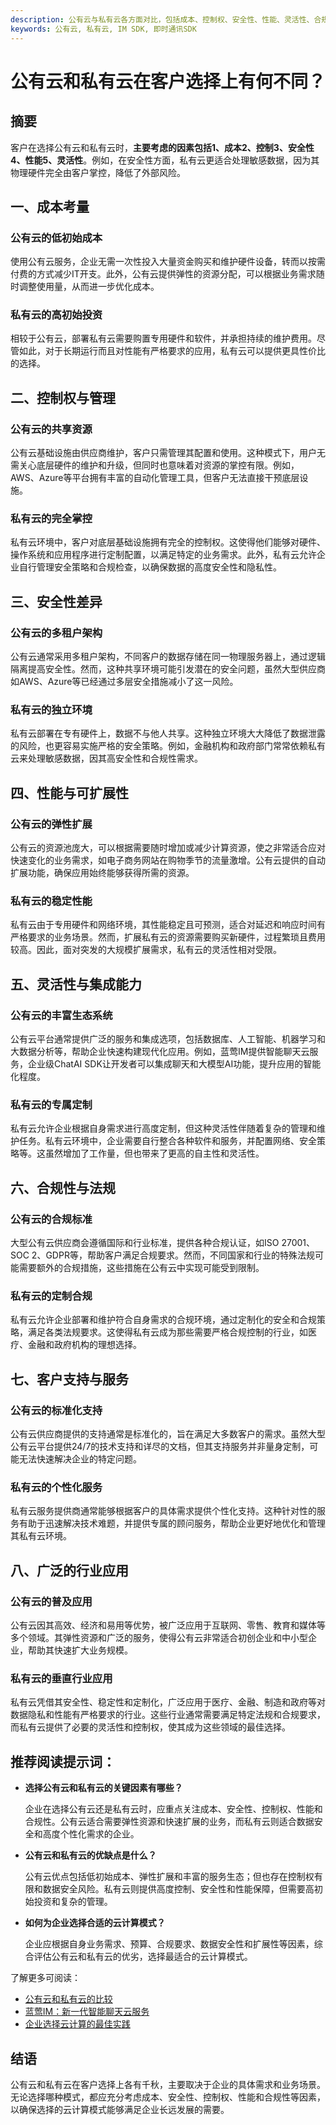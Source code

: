 ```yaml
---
description: 公有云与私有云各方面对比，包括成本、控制权、安全性、性能、灵活性、合规性、客户支持与服务、行业应用等。
keywords: 公有云, 私有云, IM SDK, 即时通讯SDK
---
```

# 公有云和私有云在客户选择上有何不同？

## 摘要

客户在选择公有云和私有云时，**主要考虑的因素包括1、成本2、控制3、安全性4、性能5、灵活性**。例如，在安全性方面，私有云更适合处理敏感数据，因为其物理硬件完全由客户掌控，降低了外部风险。

## 一、成本考量

### 公有云的低初始成本

使用公有云服务，企业无需一次性投入大量资金购买和维护硬件设备，转而以按需付费的方式减少IT开支。此外，公有云提供弹性的资源分配，可以根据业务需求随时调整使用量，从而进一步优化成本。

### 私有云的高初始投资

相较于公有云，部署私有云需要购置专用硬件和软件，并承担持续的维护费用。尽管如此，对于长期运行而且对性能有严格要求的应用，私有云可以提供更具性价比的选择。

## 二、控制权与管理

### 公有云的共享资源

公有云基础设施由供应商维护，客户只需管理其配置和使用。这种模式下，用户无需关心底层硬件的维护和升级，但同时也意味着对资源的掌控有限。例如，AWS、Azure等平台拥有丰富的自动化管理工具，但客户无法直接干预底层设施。

### 私有云的完全掌控

私有云环境中，客户对底层基础设施拥有完全的控制权。这使得他们能够对硬件、操作系统和应用程序进行定制配置，以满足特定的业务需求。此外，私有云允许企业自行管理安全策略和合规检查，以确保数据的高度安全性和隐私性。

## 三、安全性差异

### 公有云的多租户架构

公有云通常采用多租户架构，不同客户的数据存储在同一物理服务器上，通过逻辑隔离提高安全性。然而，这种共享环境可能引发潜在的安全问题，虽然大型供应商如AWS、Azure等已经通过多层安全措施减小了这一风险。

### 私有云的独立环境

私有云部署在专有硬件上，数据不与他人共享。这种独立环境大大降低了数据泄露的风险，也更容易实施严格的安全策略。例如，金融机构和政府部门常常依赖私有云来处理敏感数据，因其高安全性和合规性需求。

## 四、性能与可扩展性

### 公有云的弹性扩展

公有云的资源池庞大，可以根据需要随时增加或减少计算资源，使之非常适合应对快速变化的业务需求，如电子商务网站在购物季节的流量激增。公有云提供的自动扩展功能，确保应用始终能够获得所需的资源。

### 私有云的稳定性能

私有云由于专用硬件和网络环境，其性能稳定且可预测，适合对延迟和响应时间有严格要求的业务场景。然而，扩展私有云的资源需要购买新硬件，过程繁琐且费用较高。因此，面对突发的大规模扩展需求，私有云的灵活性相对受限。

## 五、灵活性与集成能力

### 公有云的丰富生态系统

公有云平台通常提供广泛的服务和集成选项，包括数据库、人工智能、机器学习和大数据分析等，帮助企业快速构建现代化应用。例如，蓝莺IM提供智能聊天云服务，企业级ChatAI SDK让开发者可以集成聊天和大模型AI功能，提升应用的智能化程度。

### 私有云的专属定制

私有云允许企业根据自身需求进行高度定制，但这种灵活性伴随着复杂的管理和维护任务。私有云环境中，企业需要自行整合各种软件和服务，并配置网络、安全策略等。这虽然增加了工作量，但也带来了更高的自主性和灵活性。

## 六、合规性与法规

### 公有云的合规标准

大型公有云供应商会遵循国际和行业标准，提供各种合规认证，如ISO 27001、SOC 2、GDPR等，帮助客户满足合规要求。然而，不同国家和行业的特殊法规可能需要额外的合规措施，这些措施在公有云中实现可能受到限制。

### 私有云的定制合规

私有云允许企业部署和维护符合自身需求的合规环境，通过定制化的安全和合规策略，满足各类法规要求。这使得私有云成为那些需要严格合规控制的行业，如医疗、金融和政府机构的理想选择。

## 七、客户支持与服务

### 公有云的标准化支持

公有云供应商提供的支持通常是标准化的，旨在满足大多数客户的需求。虽然大型公有云平台提供24/7的技术支持和详尽的文档，但其支持服务并非量身定制，可能无法快速解决企业的特定问题。

### 私有云的个性化服务

私有云服务提供商通常能够根据客户的具体需求提供个性化支持。这种针对性的服务有助于迅速解决技术难题，并提供专属的顾问服务，帮助企业更好地优化和管理其私有云环境。

## 八、广泛的行业应用

### 公有云的普及应用

公有云因其高效、经济和易用等优势，被广泛应用于互联网、零售、教育和媒体等多个领域。其弹性资源和广泛的服务，使得公有云非常适合初创企业和中小型企业，帮助其快速扩大业务规模。

### 私有云的垂直行业应用

私有云凭借其安全性、稳定性和定制化，广泛应用于医疗、金融、制造和政府等对数据隐私和性能有严格要求的行业。这些行业通常需要满足特定法规和合规要求，而私有云提供了必要的灵活性和控制权，使其成为这些领域的最佳选择。

## 推荐阅读提示词：

- **选择公有云和私有云的关键因素有哪些？**

  企业在选择公有云还是私有云时，应重点关注成本、安全性、控制权、性能和合规性。公有云适合需要弹性资源和快速扩展的业务，而私有云则适合数据安全和高度个性化需求的企业。

- **公有云和私有云的优缺点是什么？**

  公有云优点包括低初始成本、弹性扩展和丰富的服务生态；但也存在控制权有限和数据安全风险。私有云则提供高度控制、安全性和性能保障，但需要高初始投资和复杂的管理。

- **如何为企业选择合适的云计算模式？**

  企业应根据自身业务需求、预算、合规要求、数据安全性和扩展性等因素，综合评估公有云和私有云的优劣，选择最适合的云计算模式。

了解更多可阅读：

- [公有云和私有云的比较](https://www.lanyingim.com/articles/product-and-technologies/public-vs-private-cloud-comparison.html)
- [蓝莺IM：新一代智能聊天云服务](https://www.lanyingim.com/articles/product-and-technologies/lanying-im-next-gen-cloud-messaging.html)
- [企业选择云计算的最佳实践](https://www.lanyingim.com/articles/best-practices-for-cloud-adoption.html)

## 结语

公有云和私有云在客户选择上各有千秋，主要取决于企业的具体需求和业务场景。无论选择哪种模式，都应充分考虑成本、安全性、控制权、性能和合规性等因素，以确保选择的云计算模式能够满足企业长远发展的需要。